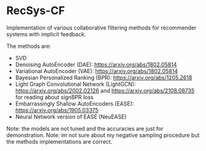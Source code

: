 # RecSys-CF
Implementation of various collaborative filtering methods for recommender systems with implicit feedback.

The methods are:
 * SVD
 * Denoising AutoEncoder (DAE): https://arxiv.org/abs/1802.05814
 * Variational AutoEncoder (VAE): https://arxiv.org/abs/1802.05814
 * Bayesian Personalized Ranking (BPR): https://arxiv.org/abs/1205.2618
 * Light Graph Convolutional Network (LightGCN): https://arxiv.org/abs/2002.02126 and https://arxiv.org/abs/2108.08735 for reading about signBPR loss
 * Embarrassingly Shallow AutoEncoders (EASE): https://arxiv.org/abs/1905.03375
 * Neural Network version of EASE (NeuEASE)
 
Note: the models are not tuned and the accuracies are just for demonstration.
Note: im not sure about my negative sampling procedure but the methods implementations are correct.

